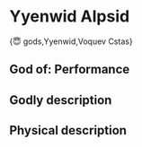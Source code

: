 # Yyenwid Alpsid

{😇 gods,Yyenwid,Voquev Cstas}

## **God of:** Performance

## **Godly description**

## **Physical description**
